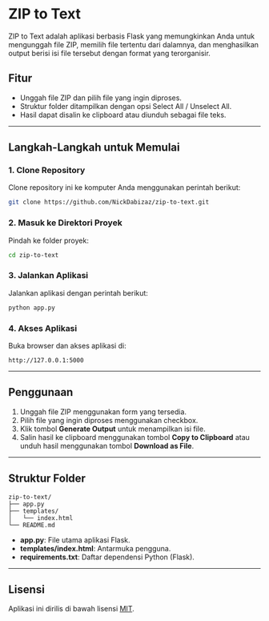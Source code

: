 
# ZIP to Text

ZIP to Text adalah aplikasi berbasis Flask yang memungkinkan Anda untuk mengunggah file ZIP, memilih file tertentu dari dalamnya, dan menghasilkan output berisi isi file tersebut dengan format yang terorganisir.

## **Fitur**
- Unggah file ZIP dan pilih file yang ingin diproses.
- Struktur folder ditampilkan dengan opsi Select All / Unselect All.
- Hasil dapat disalin ke clipboard atau diunduh sebagai file teks.

---

## **Langkah-Langkah untuk Memulai**

### **1. Clone Repository**
Clone repository ini ke komputer Anda menggunakan perintah berikut:
```bash
git clone https://github.com/NickDabizaz/zip-to-text.git
```

### **2. Masuk ke Direktori Proyek**
Pindah ke folder proyek:
```bash
cd zip-to-text
```

### **3. Jalankan Aplikasi**
Jalankan aplikasi dengan perintah berikut:
```bash
python app.py
```

### **4. Akses Aplikasi**
Buka browser dan akses aplikasi di:
```
http://127.0.0.1:5000
```

---

## **Penggunaan**
1. Unggah file ZIP menggunakan form yang tersedia.
2. Pilih file yang ingin diproses menggunakan checkbox.
3. Klik tombol **Generate Output** untuk menampilkan isi file.
4. Salin hasil ke clipboard menggunakan tombol **Copy to Clipboard** atau unduh hasil menggunakan tombol **Download as File**.

---

## **Struktur Folder**
```
zip-to-text/
├── app.py
├── templates/
│   └── index.html
└── README.md
```

- **app.py**: File utama aplikasi Flask.
- **templates/index.html**: Antarmuka pengguna.
- **requirements.txt**: Daftar dependensi Python (Flask).

---

## **Lisensi**
Aplikasi ini dirilis di bawah lisensi [MIT](LICENSE).
